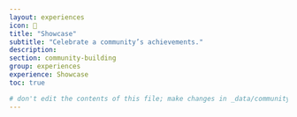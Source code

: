 ```yaml
---
layout: experiences
icon: 🎪
title: "Showcase"
subtitle: "Celebrate a community’s achievements."
description:
section: community-building
group: experiences
experience: Showcase
toc: true

# don't edit the contents of this file; make changes in _data/community-building-experiences.yml
---
```

